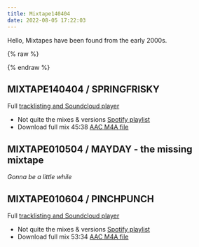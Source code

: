 ```yaml
---
title: Mixtape140404
date: 2022-08-05 17:22:03
---
```


Hello, Mixtapes have been found from the early 2000s.


{% raw %}
<link rel="stylesheet" href="mixtapes.css">

{% endraw %}

MIXTAPE140404 / SPRINGFRISKY
---
Full [tracklisting and Soundcloud player](mixtape140404.html)
- Not quite the mixes & versions [Spotify playlist](https://open.spotify.com/playlist/7aUEU6EGzZ7109mxcwsvIb?si=930ca6ff43dc4f56)
- Download full mix 45:38 [AAC M4A file](neuromantics-mixtape-140404-springfrisky.m4a)


MIXTAPE010504 / MAYDAY - the missing mixtape
---
_Gonna be a little while_


MIXTAPE010604 / PINCHPUNCH
---
Full [tracklisting and Soundcloud player](mixtape010604.html)
- Not quite the mixes & versions [Spotify playlist](https://open.spotify.com/playlist/00KIp0RIW2QJcRbl3JZuGQ?si=10371437da444329)
- Download full mix 53:34 [AAC M4A file](neuromantics-mixtape-010604-pinchpunch.m4a)

